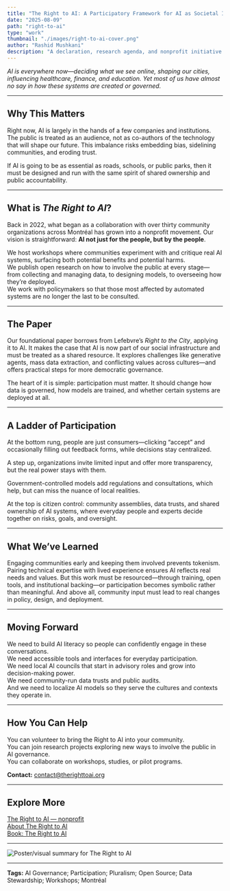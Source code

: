 ```yaml
---
title: "The Right to AI: A Participatory Framework for AI as Societal Infrastructure"
date: "2025-08-09"
path: "right-to-ai"
type: "work"
thumbnail: "./images/right-to-ai-cover.png"
author: "Rashid Mushkani"
description: "A declaration, research agenda, and nonprofit initiative enabling communities to co-design, oversee, and steward AI that shapes daily life."
---
```


*AI is everywhere now—deciding what we see online, shaping our cities, influencing healthcare, finance, and education. Yet most of us have almost no say in how these systems are created or governed.*

---

## Why This Matters

Right now, AI is largely in the hands of a few companies and institutions. The public is treated as an audience, not as co-authors of the technology that will shape our future. This imbalance risks embedding bias, sidelining communities, and eroding trust.

If AI is going to be as essential as roads, schools, or public parks, then it must be designed and run with the same spirit of shared ownership and public accountability.

---

## What is *The Right to AI*?

Back in 2022, what began as a collaboration with over thirty community organizations across Montréal has grown into a nonprofit movement. Our vision is straightforward: **AI not just for the people, but by the people**.

We host workshops where communities experiment with and critique real AI systems, surfacing both potential benefits and potential harms.  
We publish open research on how to involve the public at every stage—from collecting and managing data, to designing models, to overseeing how they’re deployed.  
We work with policymakers so that those most affected by automated systems are no longer the last to be consulted.

---

## The Paper

Our foundational paper borrows from Lefebvre’s *Right to the City*, applying it to AI. It makes the case that AI is now part of our social infrastructure and must be treated as a shared resource. It explores challenges like generative agents, mass data extraction, and conflicting values across cultures—and offers practical steps for more democratic governance.

The heart of it is simple: participation must matter. It should change how data is governed, how models are trained, and whether certain systems are deployed at all.

---

## A Ladder of Participation

At the bottom rung, people are just consumers—clicking “accept” and occasionally filling out feedback forms, while decisions stay centralized.

A step up, organizations invite limited input and offer more transparency, but the real power stays with them.

Government-controlled models add regulations and consultations, which help, but can miss the nuance of local realities.

At the top is citizen control: community assemblies, data trusts, and shared ownership of AI systems, where everyday people and experts decide together on risks, goals, and oversight.

---

## What We’ve Learned

Engaging communities early and keeping them involved prevents tokenism. Pairing technical expertise with lived experience ensures AI reflects real needs and values. But this work must be resourced—through training, open tools, and institutional backing—or participation becomes symbolic rather than meaningful. And above all, community input must lead to real changes in policy, design, and deployment.

---

## Moving Forward

We need to build AI literacy so people can confidently engage in these conversations.  
We need accessible tools and interfaces for everyday participation.  
We need local AI councils that start in advisory roles and grow into decision-making power.  
We need community-run data trusts and public audits.  
And we need to localize AI models so they serve the cultures and contexts they operate in.

---

## How You Can Help

You can volunteer to bring the Right to AI into your community.  
You can join research projects exploring new ways to involve the public in AI governance.  
You can collaborate on workshops, studies, or pilot programs.  

**Contact:** <contact@therighttoai.org>

---

## Explore More

[The Right to AI — nonprofit](https://www.therighttoai.org/)  
[About The Right to AI](https://www.therighttoai.org/about)  
[Book: The Right to AI](https://www.therighttoai.org/book)

---

![Poster/visual summary for The Right to AI](./images/right-to-ai-poster.png)

---

**Tags:** AI Governance; Participation; Pluralism; Open Source; Data Stewardship; Workshops; Montréal
